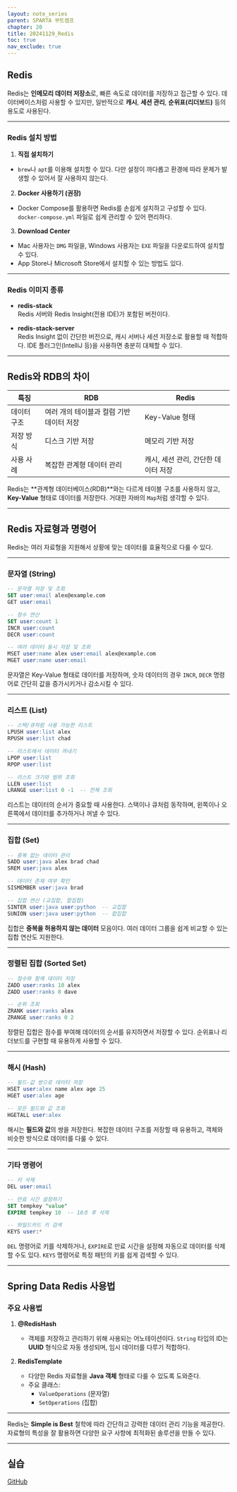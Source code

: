```yaml
---
layout: note_series
parent: SPARTA 부트캠프
chapter: 20
title: 20241129_Redis
toc: true
nav_exclude: true
---
```


## Redis
Redis는 **인메모리 데이터 저장소**로, 빠른 속도로 데이터를 저장하고 접근할 수 있다. 데이터베이스처럼 사용할 수 있지만, 일반적으로 **캐시**, **세션 관리**, **순위표(리더보드)** 등의 용도로 사용된다.

---

### Redis 설치 방법
1. **직접 설치하기**
- `brew`나 `apt`를 이용해 설치할 수 있다. 다만 설정이 까다롭고 환경에 따라 문제가 발생할 수 있어서 잘 사용하지 않는다.

2. **Docker 사용하기 (권장)**
- Docker Compose를 활용하면 Redis를 손쉽게 설치하고 구성할 수 있다. `docker-compose.yml` 파일로 쉽게 관리할 수 있어 편리하다.

3. **Download Center**
- Mac 사용자는 `DMG` 파일을, Windows 사용자는 `EXE` 파일을 다운로드하여 설치할 수 있다.
- App Store나 Microsoft Store에서 설치할 수 있는 방법도 있다.

---

### Redis 이미지 종류

- **redis-stack**  
  Redis 서버와 Redis Insight(전용 IDE)가 포함된 버전이다.

- **redis-stack-server**  
  Redis Insight 없이 간단한 버전으로, 캐시 서버나 세션 저장소로 활용할 때 적합하다. IDE 플러그인(IntelliJ 등)을 사용하면 충분히 대체할 수 있다.

---

## Redis와 RDB의 차이

| **특징**         | **RDB**                                   | **Redis**                      |
|-----------------|------------------------------------------|--------------------------------|
| 데이터 구조      | 여러 개의 테이블과 컬럼 기반 데이터 저장   | Key-Value 형태                 |
| 저장 방식        | 디스크 기반 저장                          | 메모리 기반 저장               |
| 사용 사례        | 복잡한 관계형 데이터 관리                 | 캐시, 세션 관리, 간단한 데이터 저장 |

Redis는 **관계형 데이터베이스(RDB)**와는 다르게 테이블 구조를 사용하지 않고, **Key-Value** 형태로 데이터를 저장한다. 거대한 자바의 `Map`처럼 생각할 수 있다.

---

## Redis 자료형과 명령어
Redis는 여러 자료형을 지원해서 상황에 맞는 데이터를 효율적으로 다룰 수 있다.

---

### 문자열 (String)

```sql
-- 문자열 저장 및 조회
SET user:email alex@example.com
GET user:email

-- 정수 연산
SET user:count 1
INCR user:count
DECR user:count

-- 여러 데이터 동시 저장 및 조회
MSET user:name alex user:email alex@example.com
MGET user:name user:email
```

문자열은 Key-Value 형태로 데이터를 저장하며, 숫자 데이터의 경우 `INCR`, `DECR` 명령어로 간단히 값을 증가시키거나 감소시킬 수 있다.

---

### 리스트 (List)

```sql
-- 스택/큐처럼 사용 가능한 리스트
LPUSH user:list alex
RPUSH user:list chad

-- 리스트에서 데이터 꺼내기
LPOP user:list
RPOP user:list

-- 리스트 크기와 범위 조회
LLEN user:list
LRANGE user:list 0 -1  -- 전체 조회
```

리스트는 데이터의 순서가 중요할 때 사용한다. 스택이나 큐처럼 동작하며, 왼쪽이나 오른쪽에서 데이터를 추가하거나 꺼낼 수 있다.

---

### 집합 (Set)

```sql
-- 중복 없는 데이터 관리
SADD user:java alex brad chad
SREM user:java alex

-- 데이터 존재 여부 확인
SISMEMBER user:java brad

-- 집합 연산 (교집합, 합집합)
SINTER user:java user:python  -- 교집합
SUNION user:java user:python  -- 합집합
```

집합은 **중복을 허용하지 않는 데이터** 모음이다. 여러 데이터 그룹을 쉽게 비교할 수 있는 집합 연산도 지원한다.

---

### 정렬된 집합 (Sorted Set)

```sql
-- 점수와 함께 데이터 저장
ZADD user:ranks 10 alex
ZADD user:ranks 8 dave

-- 순위 조회
ZRANK user:ranks alex
ZRANGE user:ranks 0 2
```

정렬된 집합은 점수를 부여해 데이터의 순서를 유지하면서 저장할 수 있다. 순위표나 리더보드를 구현할 때 유용하게 사용할 수 있다.

---

### 해시 (Hash)

```sql
-- 필드-값 쌍으로 데이터 저장
HSET user:alex name alex age 25
HGET user:alex age

-- 모든 필드와 값 조회
HGETALL user:alex
```

해시는 **필드와 값**의 쌍을 저장한다. 복잡한 데이터 구조를 저장할 때 유용하고, 객체와 비슷한 방식으로 데이터를 다룰 수 있다.

---

### 기타 명령어

```sql
-- 키 삭제
DEL user:email

-- 만료 시간 설정하기
SET tempkey "value"
EXPIRE tempkey 10  -- 10초 후 삭제

-- 와일드카드 키 검색
KEYS user:*
```

`DEL` 명령어로 키를 삭제하거나, `EXPIRE`로 만료 시간을 설정해 자동으로 데이터를 삭제할 수도 있다. `KEYS` 명령어로 특정 패턴의 키를 쉽게 검색할 수 있다.

---

## Spring Data Redis 사용법

### 주요 사용법

1. **@RedisHash**
    - 객체를 저장하고 관리하기 위해 사용되는 어노테이션이다. `String` 타입의 ID는 **UUID** 형식으로 자동 생성되며, 임시 데이터를 다루기 적합하다.

2. **RedisTemplate**
    - 다양한 Redis 자료형을 **Java 객체** 형태로 다룰 수 있도록 도와준다.
    - 주요 클래스:
        - `ValueOperations` (문자열)
        - `SetOperations` (집합)

---

Redis는 **Simple is Best** 철학에 따라 간단하고 강력한 데이터 관리 기능을 제공한다. 
자료형의 특성을 잘 활용하면 다양한 요구 사항에 최적화된 솔루션을 만들 수 있다.

---

## 실습
[GitHub](https://github.com/JISU-YANG/study-spring-redis)
